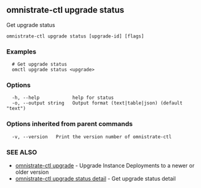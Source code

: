 ## omnistrate-ctl upgrade status

Get upgrade status

```
omnistrate-ctl upgrade status [upgrade-id] [flags]
```

### Examples

```
  # Get upgrade status
  omctl upgrade status <upgrade>
```

### Options

```
  -h, --help            help for status
  -o, --output string   Output format (text|table|json) (default "text")
```

### Options inherited from parent commands

```
  -v, --version   Print the version number of omnistrate-ctl
```

### SEE ALSO

* [omnistrate-ctl upgrade](omnistrate-ctl_upgrade.md)	 - Upgrade Instance Deployments to a newer or older version
* [omnistrate-ctl upgrade status detail](omnistrate-ctl_upgrade_status_detail.md)	 - Get upgrade status detail

